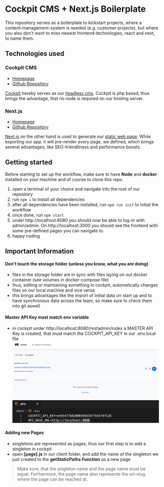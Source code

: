 # Cockpit CMS + Next.js Boilerplate

This repository serves as a boilerplate to kickstart projects, where a content-management-system is needed (e.g. customer projects), but where you also don't want to miss newest frontend-technologies, react and next, to name them.

## Technologies used

### Cockpit CMS

- [Homepage](https://getcockpit.com)
- [Github Repository](https://github.com/agentejo/cockpit)

[Cockpit](https://getcockpit.com) hereby serves as our [headless cms](https://en.wikipedia.org/wiki/Headless_content_management_system). Cockpit is php based, thus brings the advantage, that no node is required on our hosting server.

### Next.js

- [Homepage](https://nextjs.org/)
- [Github Repository](https://github.com/vercel/next.js/)

[Next.js](https://nextjs.org/) on the other hand is used to generate our [static web page](https://en.wikipedia.org/wiki/Static_web_page). While exporting our app, it will pre-render every page, we defined, which brings several advantages, like SEO-friendliness and performance boosts.

## Getting started

Before starting to set up the workflow, make sure to have **Node** and **docker** installed on your machine and of course to clone this repo.

1. open a terminal of your choice and navigate into the root of our repository
2. run `npm i` to install all dependencies
3. after all dependencies have been installed, run `npm run init` to initial the workflow
4. once done, run `npm start`
5. under http://localhost:8080 you should now be able to log-in with admin/admin. On http://localhost:3000 you should see the frontend with some pre-defined pages you can navigate to.
6. happy coding

## Important Information

#### Don't touch the storage folder (unless you know, what you are doing)

- files in the storage folder are in sync with files laying on out docker container (see volumes in docker-compose file)
- thus, editing or maintaining something in cockpit, automatically changes files on our local machine and vice versa
- this brings advantages like the import of initial data on start up and to have synchronous data across the team, so make sure to check them into git aswell

#### Master API Key mast match env variable

- in cockpit under http://localhost:8080/restadmin/index a MASTER API Key is created, that must match the COCKPIT_API_KEY in our .env.local file
  ![Cockpit CMS Master API Key](/assets/cockpit-master-api-key.png)
  ![env VARIABLES](/assets/env-vars.png)

#### Adding new Pages

- singletons are represented as pages, thus our first step is to add a singleton in cockpit
- open **[page].js** in our client folder, and add the name of the singleton we just created to the **getStaticPaths Function** as a new page

> Make sure, that the singleton name and the page name must be equal. Furthermore, the page name also represents the url-slug, where the page can be reached at.
